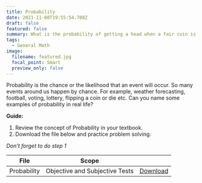 ```yaml
---
title: Probability
date: 2021-11-08T19:55:54.708Z
draft: false
featured: false
summary: What is the probability of getting a head when a fair coin is tossed once?
tags:
  - General Math
image:
  filename: featured.jpg
  focal_point: Smart
  preview_only: false
---
```


Probability is the chance or the likelihood that an event will occur. So many events around us happen by chance. For example, weather forecasting, football, voting, lottery, flipping a coin or die etc. Can you name some examples of probability in real life?

**Guide:**
1. Review the concept of Probability in your textbook.
2. Download the file below and practice problem solving.

_Don't forget to do step 1_

| File                       |  Scope                       |             |
| -------------------------- |------------------------------| ----------- |
| Probability          | Objective and Subjective Tests    | [Download](https://drive.google.com/uc?export=download&id=1SG44yAsuAlk8Qs8vOqh-PeWHLTSbdoo0)       |


